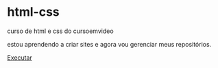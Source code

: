 # html-css
 curso de html e css do cursoemvideo

estou aprendendo a criar sites e agora vou gerenciar meus repositórios.

<a href="https://ricpavesi.github.io/html-css/"> Executar